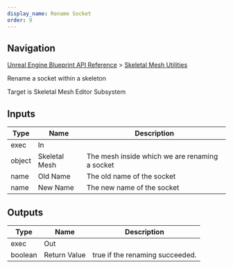 ```yaml
---
display_name: Rename Socket
order: 9
---
```

## Navigation

[Unreal Engine Blueprint API Reference](https://dev.epicgames.com/documentation/en-us/unreal-engine/BlueprintAPI) > [Skeletal Mesh Utilities](https://dev.epicgames.com/documentation/en-us/unreal-engine/BlueprintAPI/SkeletalMeshUtilities)

Rename a socket within a skeleton

Target is Skeletal Mesh Editor Subsystem

## Inputs

| Type | Name | Description |
| --- | --- | --- |
| exec | In |  |
| object | Skeletal Mesh | The mesh inside which we are renaming a socket |
| name | Old Name | The old name of the socket |
| name | New Name | The new name of the socket |

## Outputs

| Type | Name | Description |
| --- | --- | --- |
| exec | Out |  |
| boolean | Return Value | true if the renaming succeeded. |

